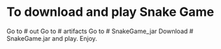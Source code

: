 # To download and play Snake Game
Go to # out
Go to # artifacts
Go to # SnakeGame_jar
Download # SnakeGame.jar and play.
Enjoy.

